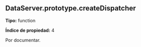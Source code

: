 ## DataServer.prototype.createDispatcher

**Tipo:** function

**Índice de propiedad:** 4

Por documentar.



